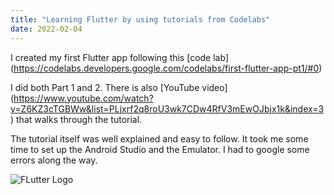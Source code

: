 ```yaml
---
title: "Learning Flutter by using tutorials from Codelabs"
date: 2022-02-04
---
```

I created my first Flutter app following this [code lab]
(https://codelabs.developers.google.com/codelabs/first-flutter-app-pt1/#0)

I did both Part 1 and 2. There is also [YouTube video] (https://www.youtube.com/watch?v=Z6KZ3cTGBWw&list=PLjxrf2q8roU3wk7CDw4RfV3mEwOJbjx1k&index=3) that walks through the tutorial.


The tutorial itself was well explained and easy to follow. It took me some time to set up the Android Studio and the Emulator. 
I had to google some errors along the way.

![FLutter Logo](https://images.app.goo.gl/fkgnxZDZ6v6DjoFj9)
